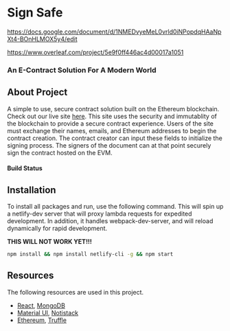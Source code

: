 # Sign Safe
https://docs.google.com/document/d/1NMEDvyeMeL0vrld0iNPopdqHAaNpXt4-BOnHLMOX5y4/edit

https://www.overleaf.com/project/5e9f0ff446ac4d00017a1051

### An E-Contract Solution For A Modern World

## About Project

A simple to use, secure contract solution built on the Ethereum blockchain. Check out our live site 
[here](https://agitated-poincare-c4d10d.netlify.app/). This site uses the security and immutablity of the blockchain to
provide a secure contract experience. Users of the site must exchange their names, emails, and Ethereum addresses to 
begin the contract creation. The contract creator can input these fields to initialize the signing process. The signers 
of the document can at that point securely sign the contract hosted on the EVM.

#### Build Status


## Installation

To install all packages and run, use the following command. This will spin up a netlify-dev server that will proxy 
lambda requests for expedited development. In addition, it handles webpack-dev-server, and will reload dynamically for 
rapid development.

**THIS WILL NOT WORK YET!!!**
```bash
npm install && npm install netlify-cli -g && npm start
```

## Resources

The following resources are used in this project.

* [React](https://reactjs.org/), [MongoDB](https://www.mongodb.com/)
* [Material UI](https://material-ui.com/), [Notistack](https://github.com/iamhosseindhv/notistack)
* [Ethereum](), [Truffle]()
